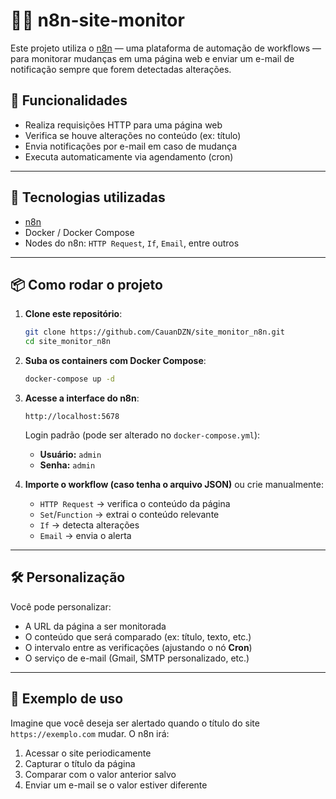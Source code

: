 # 🕵️‍♂️ n8n-site-monitor

Este projeto utiliza o [n8n](https://n8n.io) — uma plataforma de automação de workflows — para monitorar mudanças em uma página web e enviar um e-mail de notificação sempre que forem detectadas alterações.

## 🚀 Funcionalidades

* Realiza requisições HTTP para uma página web
* Verifica se houve alterações no conteúdo (ex: título)
* Envia notificações por e-mail em caso de mudança
* Executa automaticamente via agendamento (cron)

---

## 🧰 Tecnologias utilizadas

* [n8n](https://n8n.io/)
* Docker / Docker Compose
* Nodes do n8n: `HTTP Request`, `If`, `Email`, entre outros

---

## 📦 Como rodar o projeto

1. **Clone este repositório**:

   ```bash
   git clone https://github.com/CauanDZN/site_monitor_n8n.git
   cd site_monitor_n8n
   ```

2. **Suba os containers com Docker Compose**:

   ```bash
   docker-compose up -d
   ```

3. **Acesse a interface do n8n**:

   ```
   http://localhost:5678
   ```

   Login padrão (pode ser alterado no `docker-compose.yml`):

   * **Usuário:** `admin`
   * **Senha:** `admin`

4. **Importe o workflow (caso tenha o arquivo JSON)** ou crie manualmente:

   * `HTTP Request` → verifica o conteúdo da página
   * `Set`/`Function` → extrai o conteúdo relevante
   * `If` → detecta alterações
   * `Email` → envia o alerta

---

## 🛠 Personalização

Você pode personalizar:

* A URL da página a ser monitorada
* O conteúdo que será comparado (ex: título, texto, etc.)
* O intervalo entre as verificações (ajustando o nó **Cron**)
* O serviço de e-mail (Gmail, SMTP personalizado, etc.)

---

## 🧪 Exemplo de uso

Imagine que você deseja ser alertado quando o título do site `https://exemplo.com` mudar. O n8n irá:

1. Acessar o site periodicamente
2. Capturar o título da página
3. Comparar com o valor anterior salvo
4. Enviar um e-mail se o valor estiver diferente